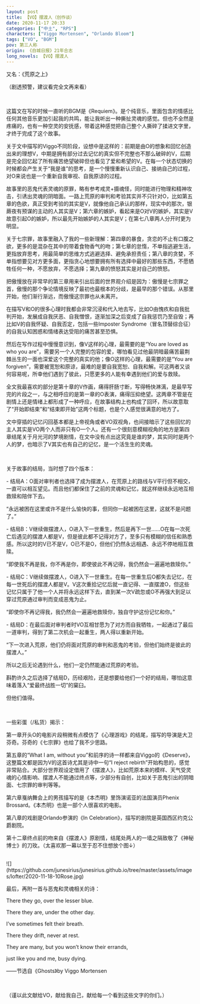 ```yaml
---
layout: post
title: 【VO】摆渡人（创作谈）
date: 2020-11-17 20:33
categories: ["中土", "RPS"]
characters: ["Viggo Mortensen", "Orlando Bloom"]
tags: ["VO", "BGM"]
pov: 第三人称
origin: 《白城日报》21年合志
long_novels: 【VO】摆渡人
---
```


又名：《荒原之上》

（剧透预警，建议看完全文再来看）

<br>

这篇文在写的时候一直听的BGM是《Requiem》。是个纯音乐，里面包含的情感比任何其他音乐更加引起我的共鸣，能让我听出一种撕扯灵魂的感觉。但也不全然是疼痛的，也有一种空灵的安抚感，带着这种感觉把自己整个人撕碎了揉进文字里，才终于完成了这个故事。

关于文中描写的Viggo不同阶段，设想中是这样的：前期是由O的想象和回忆创造出来的理想V，中期是拥有部分过去记忆的真实但不完整也不那么破碎的V，后期是完全回忆起了所有痛苦绝望破碎但也看见了爱和希望的V。在每一个状态切换的时候都会产生关于“我是谁”的思考，是一个慢慢重新认识自己、接纳自己的过程，对O来说也是一个重新自我审视、自我原谅的过程。

故事里的恶鬼代表灵魂的原罪，略有参考戒灵+摄魂怪，同时能进行物理和精神攻击，引诱出灵魂的阴暗面。一路上荒原的审判和考验其实并不只针对O，比如第五章的色欲，真正受到考验的其实是V，就像他自己承认的那样，现实中的那次，银蕨夜有预谋的主动的人其实是V；第六章的嫉妒，看起来是O对V的嫉妒，其实是V故意引起O的嫉妒，所以最先开始嫉妒的人其实是V；在第七八章两人分开时更为明显。

关于七宗罪，故事里融入了我的一些新理解：第四章的暴食，贪恋的不止有口腹之欲，更多的是混杂在其中的带着食物香气的吻；第七章的怠惰，不单指逃避生活，更指放弃思考，用最简单的思维方式逃避选择、避免承担责任；第八章的贪婪，不单指想要见对方更多面，更指贪心地想要拥有所有选择中最好的那些东西，不愿牺牲任何一种，不愿放弃，不愿选择；第九章的愤怒其实是对自己的愤怒。

把傲慢放在非常早的第三章用来引出后面的世界观介绍是因为：傲慢是七宗罪之首，傲慢的那个争论情境反映了最初也最根本的分歧，是最早的那个错误。从那里开始，他们渐行渐远，而傲慢这宗罪也从未离开。

在描写V和O的很多心理时我都会非常沉浸和代入地去写，比如O由愧疚和自我批判开始，发展成自我厌恶、自我憎恨，逐渐加深之后变成了自我惩罚乃至自毁；再比如V的自我怀疑、自我否定，包括一些Imposter Syndrome（冒名顶替综合征）的自我认知困惑和情绪表达受阻的痛苦甚至恐惧。

然后在写作过程中慢慢意识到，像V这样的心理，最需要的是“You are loved as who you are”，需要另一个人完整的包容的爱，哪怕看见过他最阴暗最痛苦最荆棘丛生的一面也深爱这个完整的真实的他；像O这样的心理，最需要的是“You are forgiven”，需要被宽恕和原谅，最难的是要自我宽恕、自我和解。可这两者又谈何容易呢，所幸他们遇到了彼此，只愿更多的人能有幸遇到他们的爱与救赎。

全文我最喜欢的部分是第十章的V作画，痛得肝肠寸断，写得畅快淋漓，是最早写完的片段之一，与之相呼应的是第一章的O表演，痛得压抑绝望。这两章不管是在剧情上还是情绪上都形成了一种呼应，在故事结构上也构成了回环，所以故意取了“开始即结束”和“结束即开始”这两个标题，也是个人感觉很满意的地方了。

文中穿插的记忆闪回基本都是上帝视角或者VO双视角，也间接暗示了这些回忆的主人其实是VO两个人而非只有O一个人。还有一个很刻意模糊视角的地方是第四章结尾关于月光河的梦境剧情，在文中没有点出这究竟是谁的梦，其实同时是两个人的梦，也暗示了V其实也有自己的记忆，是一个活生生的灵魂。

<br>

关于故事的结局，当时想了四个版本：

\- 结局A：O面对审判者也选择了成为摆渡人，在荒原上的路线与V平行但不相交，一直可以相互望见。而且他们都保住了之前的灵魂和记忆，就这样继续永远地互相救赎和陪伴下去。

“永远被困在这里或许不是什么愉快的事，但同你一起被困在这里，这就不是问题了。”

\- 结局B：V继续做摆渡人，O进入下一世重生，然后是再下一世……O在每一次死亡后遇见的摆渡人都是V，但是彼此都不记得对方了，至多只有模糊的信任和熟悉感。所以这时的V已不是V，O已不是O，但他们仍然永远相遇、永远不停地相互救赎。

“即使我不再是我，你不再是你，即使彼此不再记得，我仍然会一遍遍地救赎你。”

\- 结局C：V继续做摆渡人，O进入下一世重生。在每一世重生后O都失去记忆，在每一世死后的摆渡人都是V。V这次重拾记忆后就一直记得、一直摆渡O，但这些记忆只属于了他一个人并将永远这样下去，直到某一次V疏忽或O不再强大到足以穿过荒原通过审判而变成恶鬼为止。

“即使你不再记得我，我仍然会一遍遍地救赎你，独自守护这份记忆和你。”

\- 结局D：在最后面对审判者时VO互相甘愿为了对方而自我牺牲，一起通过了最后一道审判，得到了第二次机会一起重生，两人得以重新开始。

“下一次进入荒原，他们仍将面对荒原的审判和恶鬼的考验，但他们始终是彼此的摆渡人。”

所以之后无论遇到什么，他们一定仍然能通过荒原的考验。

斟酌许久之后选择了结局D，历经艰险，还是想要给他们一个好的结局，哪怕这意味着落入“爱最终战胜一切”的窠臼。

但他们值得。

<br>

一些彩蛋（/私货）揭示：

第一章开头O的电影片段稍微有点模仿了《心理游戏》的结尾，描写的导演是大卫芬奇。芬奇的《七宗罪》也给了我不少思路。

第五章的“What I am, without you”和前序的诗一样都来自Viggo的《Deserve》，这整篇文都是因为V的这首诗尤其是诗中一句“I reject rebirth”开始构思的，感觉非常贴合。大部分世界观设定借用了《摆渡人》，比如荒原本来的模样、天气受灵魂的心情影响、摆渡人不能通过终点等，少部分有自创，比如关于恶鬼引出的阴暗面、七宗罪的审判等等。

第六章戛纳舞会上的男孩描写的是《本杰明》里饰演诺亚的法国演员Phenix Brossard。《本杰明》也是一部个人很喜欢的电影。

第八章的戏剧是Orlando参演的《In Celebration》，描写的剧院是英国西区约克公爵剧院。

第十二章终点前的吻来自《摆渡人》原剧情，结尾处两人的一墙之隔致敬了《神秘博士》的刀玫。（太喜欢那一幕以至于忍不住想放个图↓）

<br>
![](https://github.com/junesirius/junesirius.github.io/tree/master/assets/images/lofter/2020-11-18-10Rose.jpg)

<br>

最后，再附一首与恶鬼和灵魂相关的诗：

There they go, over the lesser blue.

There they are, under the other day.

I’ve sometimes felt their breath.

There they drift, never at rest.

They are many, but you won’t know their errands,

just like you and me, busy dying.

——节选自《Ghosts》by Viggo Mortensen

<br>

（谨以此文献给VO，献给我自己，献给每一个看到这些文字的你们。）
